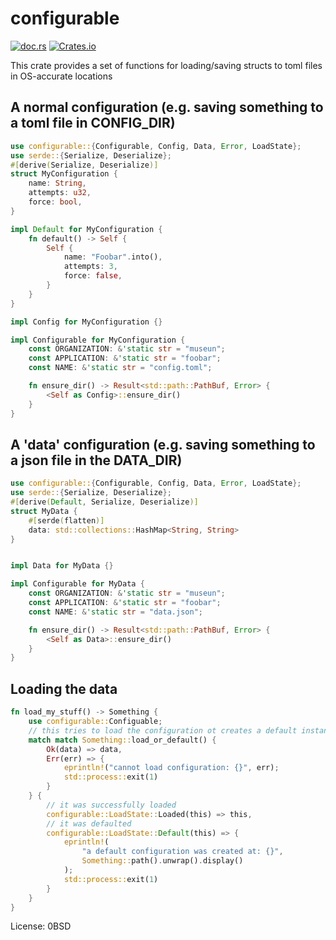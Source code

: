 ﻿# configurable
[![doc.rs](https://docs.rs/configurable/badge.svg)](https://docs.rs/configurable/latest/configurable/)
[![Crates.io](https://img.shields.io/crates/v/configurable.svg)](https://crates.io/crates/configurable)

This crate provides a set of functions for loading/saving structs to toml files in
OS-accurate locations

## A normal configuration (e.g. saving something to a toml file in CONFIG_DIR)
```rust
use configurable::{Configurable, Config, Data, Error, LoadState};
use serde::{Serialize, Deserialize};
#[derive(Serialize, Deserialize)]
struct MyConfiguration {
    name: String,
    attempts: u32,
    force: bool,
}

impl Default for MyConfiguration {
    fn default() -> Self {
        Self {
            name: "Foobar".into(),
            attempts: 3,
            force: false,
        }
    }
}

impl Config for MyConfiguration {}

impl Configurable for MyConfiguration {
    const ORGANIZATION: &'static str = "museun";
    const APPLICATION: &'static str = "foobar";
    const NAME: &'static str = "config.toml";

    fn ensure_dir() -> Result<std::path::PathBuf, Error> {
        <Self as Config>::ensure_dir()
    }
}
```

## A 'data' configuration (e.g. saving something to a json file in the DATA_DIR)
```rust
use configurable::{Configurable, Config, Data, Error, LoadState};
use serde::{Serialize, Deserialize};
#[derive(Default, Serialize, Deserialize)]
struct MyData {
    #[serde(flatten)]
    data: std::collections::HashMap<String, String>
}


impl Data for MyData {}

impl Configurable for MyData {
    const ORGANIZATION: &'static str = "museun";
    const APPLICATION: &'static str = "foobar";
    const NAME: &'static str = "data.json";

    fn ensure_dir() -> Result<std::path::PathBuf, Error> {
        <Self as Data>::ensure_dir()
    }
}
```

## Loading the data
```rust
fn load_my_stuff() -> Something {
    use configurable::Configuable;
    // this tries to load the configuration ot creates a default instance of it
    match match Something::load_or_default() {
        Ok(data) => data,
        Err(err) => {
            eprintln!("cannot load configuration: {}", err);
            std::process::exit(1)
        }
    } {
        // it was successfully loaded
        configurable::LoadState::Loaded(this) => this,
        // it was defaulted
        configurable::LoadState::Default(this) => {
            eprintln!(
                "a default configuration was created at: {}",
                Something::path().unwrap().display()
            );
            std::process::exit(1)
        }
    }
}
```

License: 0BSD
